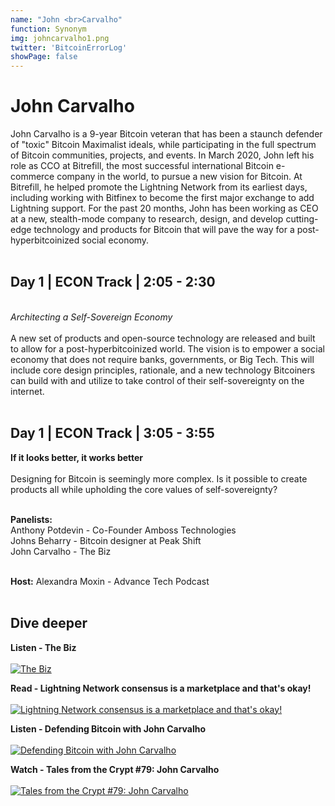```yaml
---
name: "John <br>Carvalho"
function: Synonym
img: johncarvalho1.png
twitter: 'BitcoinErrorLog'
showPage: false
---
```


# John Carvalho
 
John Carvalho is a 9-year Bitcoin veteran that has been a staunch defender of "toxic" Bitcoin Maximalist ideals, while participating in the full spectrum of Bitcoin communities, projects, and events. In March 2020, John left his role as CCO at Bitrefill, the most successful international Bitcoin e-commerce company in the world, to pursue a new vision for Bitcoin. At Bitrefill, he helped promote the Lightning Network from its earliest days, including working with Bitfinex to become the first major exchange to add Lightning support. For the past 20 months, John has been working as CEO at a new, stealth-mode company to research, design, and develop cutting-edge technology and products for Bitcoin that will pave the way for a post-hyperbitcoinized social economy. 
<br><br>

## Day 1 | ECON Track | 2:05 - 2:30
<br>
<i>Architecting a Self-Sovereign Economy</i><br><br>
A new set of products and open-source technology are released and built to allow for a post-hyperbitcoinized world. The vision is to empower a social economy that does not require banks, governments, or Big Tech. This will include core design principles, rationale, and a new technology Bitcoiners can build with and utilize to take control of their self-sovereignty on the internet.<br><br>

## Day 1 | ECON Track | 3:05 - 3:55

<b>If it looks better, it works better</b><br><br>
Designing for Bitcoin is seemingly more complex. Is it possible to create products all while upholding the core values of self-sovereignty? <br><br>

<b>Panelists:</b><br>
Anthony Potdevin - Co-Founder Amboss Technologies <br>
Johns Beharry - Bitcoin designer at Peak Shift<br>
John Carvalho - The Biz <br><br>

<b>Host:</b> Alexandra Moxin - Advance Tech Podcast
<br><br>

## Dive deeper


<div class="grid grid-cols-1 md:grid-cols-2 gap-5">

<div class="p-3 my-2">

**Listen - The Biz** <br><br>
[ ![The Biz](/2022/content/john_thebiz.png)](https://thebiz.pro/)
</div>

<div class="p-3 my-2">

**Read - Lightning Network consensus is a marketplace and that's okay!** <br><br>
[ ![Lightning Network consensus is a marketplace and that's okay!](/2022/content/john_bm.png)](https://bitcoinmagazine.com/technical/op-ed-lightning-network-consensus-is-a-marketplace-and-thats-okay/)
</div>

<div class="p-3 my-2">

**Listen - Defending Bitcoin with John Carvalho** <br><br>
[ ![Defending Bitcoin with John Carvalho](/2022/content/john_wbd.png)](https://www.whatbitcoindid.com/podcast/defending-bitcoin-with-john-carvalho/)
</div>

<div class="p-3 my-2">

**Watch - Tales from the Crypt #79: John Carvalho** <br><br>
[ ![Tales from the Crypt #79: John Carvalho](/2022/content/alex_tales.png)](https://www.youtube.com/watch?v=BnX3MBTNGcU/)
</div>

</div>

<br>

